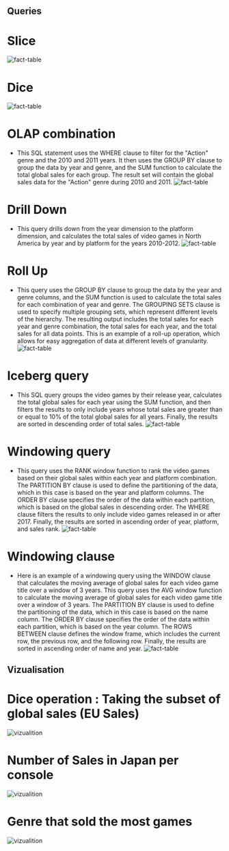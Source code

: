 ## Queries

# Slice
![fact-table](../img/query_3.JPG)
# Dice
![fact-table](../img/query_4.JPG)
# OLAP combination
- This SQL statement uses the WHERE clause to filter for the "Action" genre and the 2010 and 2011 years. It then uses the GROUP BY clause to group the data by year and genre, and the SUM function to calculate the total global sales for each group. The result set will contain the global sales data for the "Action" genre during 2010 and 2011.
![fact-table](../img/query_5.JPG)
# Drill Down
- This query drills down from the year dimension to the platform dimension, and calculates the total sales of video games in North America by year and by platform for the years 2010-2012.
![fact-table](../img/query_6.png)
# Roll Up
- This query uses the GROUP BY clause to group the data by the year and genre columns, and the SUM function is used to calculate the total sales for each combination of year and genre. The GROUPING SETS clause is used to specify multiple grouping sets, which represent different levels of the hierarchy. The resulting output includes the total sales for each year and genre combination, the total sales for each year, and the total sales for all data points. This is an example of a roll-up operation, which allows for easy aggregation of data at different levels of granularity.
![fact-table](../img/roll_up.JPG)
# Iceberg query
- This SQL query groups the video games by their release year, calculates the total global sales for each year using the SUM function, and then filters the results to only include years whose total sales are greater than or equal to 10% of the total global sales for all years. Finally, the results are sorted in descending order of total sales.
![fact-table](../img/query_7.JPG)
# Windowing query
- This query uses the RANK window function to rank the video games based on their global sales within each year and platform combination. The PARTITION BY clause is used to define the partitioning of the data, which in this case is based on the year and platform columns. The ORDER BY clause specifies the order of the data within each partition, which is based on the global sales in descending order. The WHERE clause filters the results to only include video games released in or after 2017. Finally, the results are sorted in ascending order of year, platform, and sales rank.
![fact-table](../img/windowing_query.JPG)
# Windowing clause
- Here is an example of a windowing query using the WINDOW clause that calculates the moving average of global sales for each video game title over a window of 3 years.
This query uses the AVG window function to calculate the moving average of global sales for each video game title over a window of 3 years. The PARTITION BY clause is used to define the partitioning of the data, which in this case is based on the name column. The ORDER BY clause specifies the order of the data within each partition, which is based on the year column. The ROWS BETWEEN clause defines the window frame, which includes the current row, the previous row, and the following row. Finally, the results are sorted in ascending order of name and year.
![fact-table](../img/windowing_clause.JPG)

## Vizualisation

# Dice operation : Taking the subset of global sales (EU Sales)

![vizualition](../img/vizualisation_1.JPG)

# Number of Sales in Japan per console

![vizualition](../img/vizualisation_2.JPG)

# Genre that sold the most games

![vizualition](../img/vizualisation_3.JPG)
